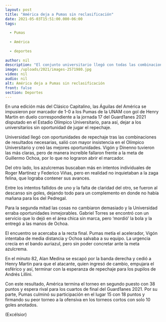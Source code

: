 ```yaml
---
layout: post
title: "América deja a Pumas sin reclasificación"
date: 2021-05-03T15:51:00.000-06:00
tags:
  
  - Pumas
  
  - América
  
  - deportes
  
author: nil
description: "El conjunto universitario llegó con todas las combinaciones a su favor, sin embargo, terminó cayendo por la mínima diferencia ante las Águilas"
image: /uploads/2021/images-2571980.jpg
video: nil
audio: nil
alt: América deja a Pumas sin reclasificación
front: false
section: Deportes
---
```


En una edición más del Clásico Capitalino, las Águilas del América se impusieron por marcador de 1-0 a los Pumas de la UNAM con gol de Henry Martin en duelo correspondiente a la jornada 17 del Guard1anes 2021 disputado en el Estadio Olímpico Universitario, para así, dejar a los universitarios sin oportunidad de jugar el repechaje.

Universidad llegó con oportunidades de repechaje tras las combinaciones de resultados necesarias, salió con mayor insistencia en el Olímpico Universitario y creó las mejores oportunidades. Vigón y Dinenno tuvieron las más claras, pero de manera increíble fallaron frente a la meta de Guillermo Ochoa, por lo que no lograron abrir el marcador.

Del otro lado, los azulcremas buscaban más en intentos individuales de Roger Martínez y Federico Viñas, pero en realidad no inquietaban a la zaga felina, que lograba contener sus avances.

Entre los intentos fallidos de uno y la falta de claridad del otro, se fueron al descanso sin goles, dejando todo para un complemento en donde no había mañana para los del Pedregal.

Para la segunda mitad las cosas no cambiaron demasiado y la Universidad erraba oportunidades inmejorables. Gabriel Torres se encontró con un servicio que lo dejó en el área chica sin marca, pero ‘mordió’ la bola y la entregó a las manos de Ochoa.

El encuentro se acercaba a la recta final. Pumas metía el acelerador, Vigón intentaba de media distancia y Ochoa salvaba a su equipo. La urgencia crecía en el bando auriazul, pero sin poder concretar ante la meta azulcrema.

En el minuto 82, Alan Medina se escapó por la banda derecha y cedió a Henry Martin para que el atacante, quien ingresó de cambio, empujara el esférico y así, terminar con la esperanza de repechaje para los pupilos de Andrés Lillini.

Con este resultado, América termina el torneo en segundo puesto con 38 puntos y espera rival para los cuartos de final del Guard1anes 2021. Por su parte, Pumas culminó su participación en el lugar 15 con 18 puntos y firmando su peor torneo a la ofensiva en los torneos cortos con solo 10 goles anotados.

(Excélsior)